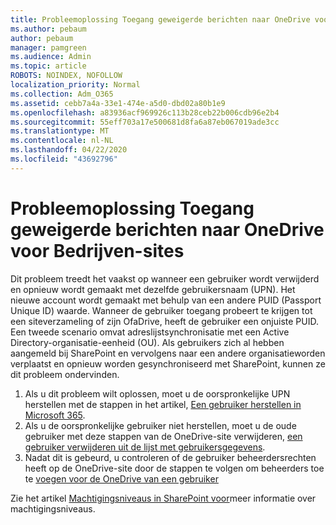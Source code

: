 ```yaml
---
title: Probleemoplossing Toegang geweigerde berichten naar OneDrive voor Bedrijven-sites
ms.author: pebaum
author: pebaum
manager: pamgreen
ms.audience: Admin
ms.topic: article
ROBOTS: NOINDEX, NOFOLLOW
localization_priority: Normal
ms.collection: Adm_O365
ms.assetid: cebb7a4a-33e1-474e-a5d0-dbd02a80b1e9
ms.openlocfilehash: a83936acf969926c113b28ceb22b006cdb96e2b4
ms.sourcegitcommit: 55eff703a17e500681d8fa6a87eb067019ade3cc
ms.translationtype: MT
ms.contentlocale: nl-NL
ms.lasthandoff: 04/22/2020
ms.locfileid: "43692796"
---
```

# <a name="troubleshooting-access-denied-messages-to-onedrive-for-business-sites"></a>Probleemoplossing Toegang geweigerde berichten naar OneDrive voor Bedrijven-sites

Dit probleem treedt het vaakst op wanneer een gebruiker wordt verwijderd en opnieuw wordt gemaakt met dezelfde gebruikersnaam (UPN). Het nieuwe account wordt gemaakt met behulp van een andere PUID (Passport Unique ID) waarde. Wanneer de gebruiker toegang probeert te krijgen tot een siteverzameling of zijn OfaDrive, heeft de gebruiker een onjuiste PUID. Een tweede scenario omvat adreslijstsynchronisatie met een Active Directory-organisatie-eenheid (OU). Als gebruikers zich al hebben aangemeld bij SharePoint en vervolgens naar een andere organisatieworden verplaatst en opnieuw worden gesynchroniseerd met SharePoint, kunnen ze dit probleem ondervinden.

1. Als u dit probleem wilt oplossen, moet u de oorspronkelijke UPN herstellen met de stappen in het artikel, [Een gebruiker herstellen in Microsoft 365](https://docs.microsoft.com/office365/admin/add-users/restore-user?view=o365-worldwide).
2. Als u de oorspronkelijke gebruiker niet herstellen, moet u de oude gebruiker met deze stappen van de OneDrive-site verwijderen, [een gebruiker verwijderen uit de lijst met gebruikersgegevens](). 
3. Nadat dit is gebeurd, u controleren of de gebruiker beheerdersrechten heeft op de OneDrive-site door de stappen te volgen om beheerders toe te [voegen voor de OneDrive van een gebruiker](https://docs.microsoft.com/sharepoint/manage-user-profiles)

Zie het artikel [Machtigingsniveaus in SharePoint voor](https://docs.microsoft.com/sharepoint/understanding-permission-levels)meer informatie over machtigingsniveaus.
